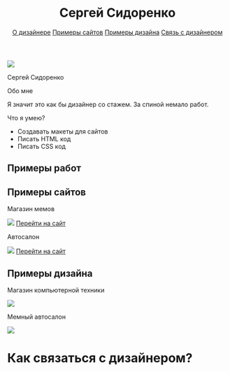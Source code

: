 <body>
    <head>
         <title>Портфолио</title>
        <link rel="stylesheet" href="style.css">
    </head>
    <header>
        <h1>Сергей Сидоренко</h1>
        <nav>
            <a href="#obo">О дизайнере</a>
            <a href="#sait">Примеры сайтов</a>
            <a href="#design">Примеры дизайна</a>
            <a href="#svaz">Связь с дизайнером</a>
        </nav>
    </header>
    <main>
        <section class="ob">
            <img class="ava" src="babijon.jpg">
            <p class="ya">Сергей Сидоренко</p>
            <article id="obo" class="obo">
                <p class="obomne">Обо мне</p>
                <p>Я значит это как бы дизайнер со стажем. За спиной немало работ.</p>
                <p>Что я умею?</p>
                <ul>
                    <li>Создавать макеты для сайтов</li>
                    <li>Писать HTML код</li>
                    <li>Писать CSS код</li>
                </ul>
            </article>
        </section>
        <section class="zag">
        <h1 class="primerirabot">Примеры работ</h1>
        <h2 class="primerisaitov">Примеры сайтов</h2>
        </section>
        <section id="sait" class="primeri">    
        <article class="primer">
            <p>Магазин мемов</p>
            <img class="img" src="memeshop.png">
            <a href="http://memeshop.tilda.ws/">Перейти на сайт</a>
        </article>
        <article class="primer">
            <p>Автосалон</p>
            <img class="img" src="carshowroom.png">
            <a href="https://serey0000.github.io/krutoicarshowroom1/">Перейти на сайт</a>
        </article>
        </section>
            <h2 class="a">Примеры дизайна</h2>
            <section id="design" class="primeri">    
                <article class="primer">
                    <p>Магазин компьютерной техники</p>
                    <img class="imgone" src="stagemaket.png">
                </article>
                <article class="primer">
                    <p>Мемный автосалон</p>
                    <img class="imgtwo" src="memecar.png">
                </article>
                </section>
    </main>
    <bottom>
        <h1 id="svaz">Как связаться с дизайнером?</h1>
    </bottom>
</body>
